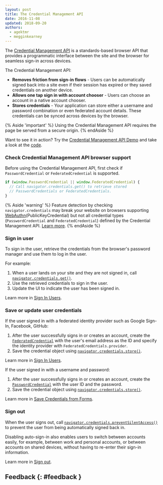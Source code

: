 ```yaml
---
layout: post
title: The Credential Management API
date: 2016-11-08
updated: 2018-09-20
authors:
  - agektmr
  - megginkearney
---
```


The [Credential Management API](https://www.w3.org/TR/credential-management/)
is a standards-based browser API that provides a programmatic interface
between the site and the browser for seamless sign-in across devices.

The Credential Management API:

- **Removes friction from sign-in flows** - Users can be automatically signed back into a site even if their session has expired or they saved credentials on another device.
- **Allows one tap sign in with account chooser** - Users can choose an account in a native account chooser.
- **Stores credentials** - Your application can store either a username and password combination or even federated account details. These credentials can be synced across devices by the browser.

{% Aside 'important' %}
Using the Credential Management API requires the page be served
from a secure origin.
{% endAside %}

Want to see it in action? Try the
[Credential Management API Demo](https://credential-management-sample.appspot.com)
and take a look at the
[code](https://github.com/GoogleChrome/credential-management-sample).

### Check Credential Management API browser support

Before using the Credential Management API, first check if `PasswordCredential`
or `FederatedCredential` is supported.

```js
if (window.PasswordCredential || window.FederatedCredential) {
  // Call navigator.credentials.get() to retrieve stored
  // PasswordCredentials or FederatedCredentials.
}
```

{% Aside 'warning' %}
Feature detection by checking `navigator.credentials` may break your
website on browsers supporting
[WebAuthn](https://www.w3.org/TR/webauthn/)(PublicKeyCredential) but not all
credential types (`PasswordCredential` and `FederatedCredential`) defined by the
Credential Management API. [Learn
more](/web/updates/2018/03/webauthn-credential-management).
{% endAside %}

### Sign in user

To sign in the user, retrieve the credentials from the browser's password
manager and use them to log in the user.

For example:

1. When a user lands on your site and they are not signed in,
   call [`navigator.credentials.get()`](https://developer.mozilla.org/docs/Web/API/CredentialsContainer/get).
2. Use the retrieved credentials to sign in the user.
3. Update the UI to indicate the user has been signed in.

Learn more in
[Sign In Users](src/site/content/en/blog/security-credential-management-retrieve-credentials#auto-sign-in).

### Save or update user credentials

If the user signed in with a federated identity provider such as Google
Sign-In, Facebook, GitHub:

1. After the user successfully signs in or creates an account, create the [`FederatedCredential`](https://developer.mozilla.org/docs/Web/API/FederatedCredential) with the user's email address as
   the ID and specify the identity provider with `FederatedCredentials.provider`.
2. Save the credential object using [`navigator.credentials.store()`](https://developer.mozilla.org/docs/Web/API/CredentialsContainer/store).

Learn more in
[Sign In Users](/web/fundamentals/security/credential-management/retrieve-credentials#federated-login).

If the user signed in with a username and password:

1. After the user successfully signs in or creates an account, create the [`PasswordCredential`](https://developer.mozilla.org/docs/Web/API/PasswordCredential) with the user ID and
   the password.
2. Save the credential object using [`navigator.credentials.store()`](https://developer.mozilla.org/docs/Web/API/CredentialsContainer/store).

Learn more in
[Save Credentials from Forms](/web/fundamentals/security/credential-management/save-forms).

### Sign out

When the user signs out, call [`navigator.credentials.preventSilentAccess()`](/web/fundamentals/security/credential-management/retrieve-credentials#turn_off_auto_sign-in_for_future_visits)
to prevent the user from being automatically signed back in.

Disabling auto-sign-in also enables users to switch between accounts easily,
for example, between work and personal accounts, or between accounts on
shared devices, without having to re-enter their sign-in information.

Learn more in
[Sign out](/web/fundamentals/security/credential-management/retrieve-credentials#sign-out).

## Feedback {: #feedback }
